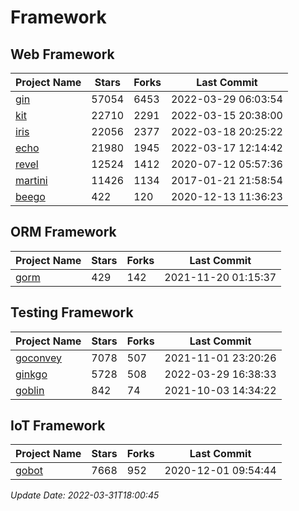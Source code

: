 # Framework

## Web Framework
| Project Name | Stars | Forks | Last Commit |
| ------------ | ----- | ----- | ----------- |
| [gin](https://github.com/gin-gonic/gin) | 57054 | 6453 | 2022-03-29 06:03:54 |
| [kit](https://github.com/go-kit/kit) | 22710 | 2291 | 2022-03-15 20:38:00 |
| [iris](https://github.com/kataras/iris) | 22056 | 2377 | 2022-03-18 20:25:22 |
| [echo](https://github.com/labstack/echo) | 21980 | 1945 | 2022-03-17 12:14:42 |
| [revel](https://github.com/revel/revel) | 12524 | 1412 | 2020-07-12 05:57:36 |
| [martini](https://github.com/go-martini/martini) | 11426 | 1134 | 2017-01-21 21:58:54 |
| [beego](https://github.com/astaxie/beego) | 422 | 120 | 2020-12-13 11:36:23 |

## ORM Framework
| Project Name | Stars | Forks | Last Commit |
| ------------ | ----- | ----- | ----------- |
| [gorm](https://github.com/jinzhu/gorm) | 429 | 142 | 2021-11-20 01:15:37 |

## Testing Framework
| Project Name | Stars | Forks | Last Commit |
| ------------ | ----- | ----- | ----------- |
| [goconvey](https://github.com/smartystreets/goconvey) | 7078 | 507 | 2021-11-01 23:20:26 |
| [ginkgo](https://github.com/onsi/ginkgo) | 5728 | 508 | 2022-03-29 16:38:33 |
| [goblin](https://github.com/franela/goblin) | 842 | 74 | 2021-10-03 14:34:22 |

## IoT Framework
| Project Name | Stars | Forks | Last Commit |
| ------------ | ----- | ----- | ----------- |
| [gobot](https://github.com/hybridgroup/gobot) | 7668 | 952 | 2020-12-01 09:54:44 |

*Update Date: 2022-03-31T18:00:45*